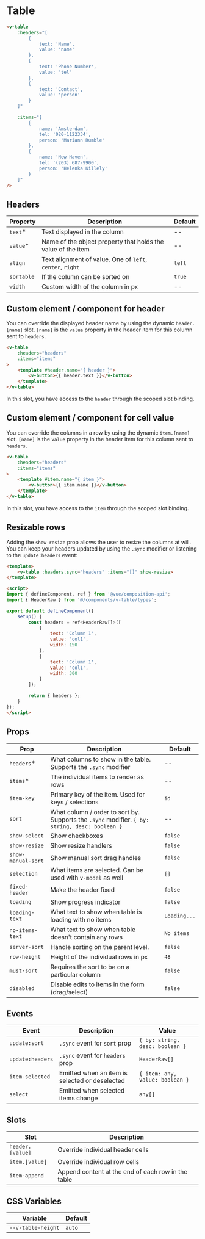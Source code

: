 # Table

```html
<v-table
	:headers="[
		{
			text: 'Name',
			value: 'name'
		},
		{
			text: 'Phone Number',
			value: 'tel'
		},
		{
			text: 'Contact',
			value: 'person'
		}
	]"

	:items="[
		{
			name: 'Amsterdam',
			tel: '020-1122334',
			person: 'Mariann Rumble'
		},
		{
			name: 'New Haven',
			tel: '(203) 687-9900',
			person: 'Helenka Killely'
		}
	]"
/>
```

## Headers

| Property   | Description                                                  | Default |
|------------|--------------------------------------------------------------|---------|
| `text`*    | Text displayed in the column                                 | --      |
| `value`*   | Name of the object property that holds the value of the item | --      |
| `align`    | Text alignment of value. One of `left`, `center`, `right`    | `left`  |
| `sortable` | If the column can be sorted on                               | `true`  |
| `width`    | Custom width of the column in px                             | --      |

## Custom element / component for header

You can override the displayed header name by using the dynamic `header.[name]` slot. `[name]` is the `value` property in the header item for this column sent to `headers`.

```html
<v-table
	:headers="headers"
	:items="items"
>
	<template #header.name="{ header }">
		<v-button>{{ header.text }}</v-button>
	</template>
</v-table>
```

In this slot, you have access to the `header` through the scoped slot binding.

## Custom element / component for cell value

You can override the columns in a row by using the dynamic `item.[name]` slot. `[name]` is the `value` property in the header item for this column sent to `headers`.

```html
<v-table
	:headers="headers"
	:items="items"
>
	<template #item.name="{ item }">
		<v-button>{{ item.name }}</v-button>
	</template>
</v-table>
```

In this slot, you have access to the `item` through the scoped slot binding.

## Resizable rows

Adding the `show-resize` prop allows the user to resize the columns at will. You can keep your headers updated by using the `.sync` modifier or listening to the `update:headers` event:

```html
<template>
	<v-table :headers.sync="headers" :items="[]" show-resize>
</template>

<script>
import { defineComponent, ref } from '@vue/composition-api';
import { HeaderRaw } from '@/components/v-table/types';

export default defineComponent({
	setup() {
		const headers = ref<HeaderRaw[]>([
			{
				text: 'Column 1',
				value: 'col1',
				width: 150
			},
			{
				text: 'Column 1',
				value: 'col1',
				width: 300
			}
		]);

		return { headers };
	}
});
</script>
```

## Props
| Prop               | Description                                                                                    | Default      |
|--------------------|------------------------------------------------------------------------------------------------|--------------|
| `headers`*         | What columns to show in the table. Supports the `.sync` modifier                               | --           |
| `items`*           | The individual items to render as rows                                                         | --           |
| `item-key`         | Primary key of the item. Used for keys / selections                                            | `id`         |
| `sort`             | What column / order to sort by. Supports the `.sync` modifier. `{ by: string, desc: boolean }` | --           |
| `show-select`      | Show checkboxes                                                                                | `false`      |
| `show-resize`      | Show resize handlers                                                                           | `false`      |
| `show-manual-sort` | Show manual sort drag handles                                                                  | `false`      |
| `selection`        | What items are selected. Can be used with `v-model` as well                                    | `[]`         |
| `fixed-header`     | Make the header fixed                                                                          | `false`      |
| `loading`          | Show progress indicator                                                                        | `false`      |
| `loading-text`     | What text to show when table is loading with no items                                          | `Loading...` |
| `no-items-text`    | What text to show when table doesn't contain any rows                                          | `No items`   |
| `server-sort`      | Handle sorting on the parent level.                                                            | `false`      |
| `row-height`       | Height of the individual rows in px                                                            | `48`         |
| `must-sort`        | Requires the sort to be on a particular column                                                 | `false`      |
| `disabled`        | Disable edits to items in the form (drag/select)                                                | `false`      |

## Events
| Event            | Description                                    | Value                           |
|------------------|------------------------------------------------|---------------------------------|
| `update:sort`    | `.sync` event for `sort` prop                  | `{ by: string, desc: boolean }` |
| `update:headers` | `.sync` event for `headers` prop               | `HeaderRaw[]`                   |
| `item-selected`  | Emitted when an item is selected or deselected | `{ item: any, value: boolean }` |
| `select`         | Emitted when selected items change             | `any[]`                         |

## Slots
| Slot             | Description                                        |
|------------------|----------------------------------------------------|
| `header.[value]` | Override individual header cells                   |
| `item.[value]`   | Override individual row cells                      |
| `item-append`    | Append content at the end of each row in the table |

## CSS Variables
| Variable           | Default |
|--------------------|---------|
| `--v-table-height` | `auto`  |
